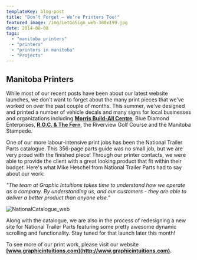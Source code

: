 ```yaml
---
templateKey: blog-post
title: "Don’t Forget – We’re Printers Too!"
featured_image: /img/LetGoSign_web-300x199.jpg
date: 2014-08-08
tags:
  - "manitoba printers"
  - "printers"
  - "printers in manitoba"
  - "Projects"
---
```


Manitoba Printers
-----------------

While most of our recent posts have been about our latest website launches, we don't want to forget about the many print pieces that we've worked on over the past couple of months. This summer, we've designed and printed a number of vehicle decals and many signs for local businesses and organizations including [**Morris Build-All Centre**](http://www.morrisbuildall.com), Blue Diamond Enterprises, [**R.O.C. & The Fern**](http://www.rocf.ca), the Riverview Golf Course and the Manitoba Stampede.

One of our more labour-intensive print jobs has been the National Trailer Parts catalogue. This 356-page parts guide was no small job, but we are very proud with the finished piece! Through our printer contacts, we were able to provide the client with a great looking product that fit within their budget. Here's what Mike Heschel from National Trailer Parts had to say about our work:

_"The team at Graphic Intuitions takes time to understand how we operate as a company. By understanding us, and our customers - they are able to deliver a better product than anyone else."_

![NationalCatalogue_web](/img/NationalCatalogue_web-300x199-1.jpg)

Along with the catalogue, we are also in the process of redesigning a new site for National Trailer Parts featuring some pretty awesome dynamic scrolling and functionality. Stay tuned for that launch later this month!

To see more of our print work, please visit our website **[www.graphicintuitions.com](http://www.graphicintuitions.com).**